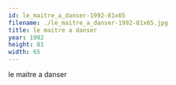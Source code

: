 ```yaml
---
id: le_maitre_a_danser-1992-81x65
filename: ./le_maitre_a_danser-1992-81x65.jpg
title: le maitre a danser
year: 1992
height: 81
width: 65
---
```


le maitre a danser
